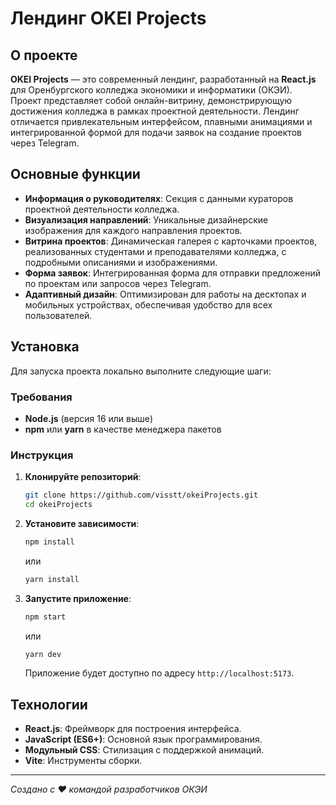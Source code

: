 # Лендинг OKEI Projects

## О проекте
**OKEI Projects** — это современный лендинг, разработанный на **React.js** для Оренбургского колледжа экономики и информатики (ОКЭИ). Проект представляет собой онлайн-витрину, демонстрирующую достижения колледжа в рамках проектной деятельности. Лендинг отличается привлекательным интерфейсом, плавными анимациями и интегрированной формой для подачи заявок на создание проектов через Telegram.

## Основные функции
- **Информация о руководителях**: Секция с данными кураторов проектной деятельности колледжа.
- **Визуализация направлений**: Уникальные дизайнерские изображения для каждого направления проектов.
- **Витрина проектов**: Динамическая галерея с карточками проектов, реализованных студентами и преподавателями колледжа, с подробными описаниями и изображениями.
- **Форма заявок**: Интегрированная форма для отправки предложений по проектам или запросов через Telegram.
- **Адаптивный дизайн**: Оптимизирован для работы на десктопах и мобильных устройствах, обеспечивая удобство для всех пользователей.

## Установка
Для запуска проекта локально выполните следующие шаги:

### Требования
- **Node.js** (версия 16 или выше)
- **npm** или **yarn** в качестве менеджера пакетов

### Инструкция
1. **Клонируйте репозиторий**:
   ```bash
   git clone https://github.com/visstt/okeiProjects.git
   cd okeiProjects
   ```

2. **Установите зависимости**:
   ```bash
   npm install
   ```
   или
   ```bash
   yarn install
   ```


3. **Запустите приложение**:
   ```bash
   npm start
   ```
   или
   ```bash
   yarn dev
   ```
   Приложение будет доступно по адресу `http://localhost:5173`.

## Технологии
- **React.js**: Фреймворк для построения интерфейса.
- **JavaScript (ES6+)**: Основной язык программирования.
- **Модульный CSS**: Стилизация с поддержкой анимаций.
- **Vite**: Инструменты сборки.

---
*Создано с ❤️ командой разработчиков ОКЭИ*
